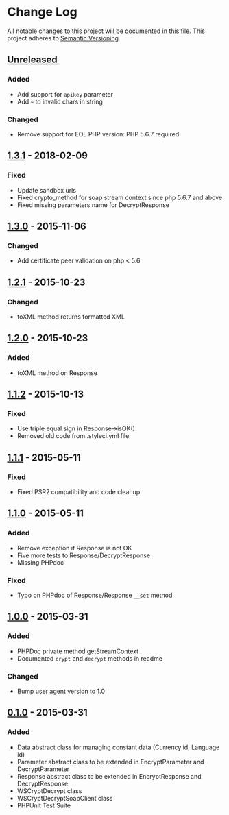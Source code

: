 # Change Log
All notable changes to this project will be documented in this file.
This project adheres to [Semantic Versioning](http://semver.org/).

## [Unreleased][unreleased]
### Added
- Add support for `apikey` parameter
- Add `~` to invalid chars in string

### Changed
- Remove support for EOL PHP version: PHP 5.6.7 required

## [1.3.1] - 2018-02-09
### Fixed
- Update sandbox urls
- Fixed crypto_method for soap stream context since php 5.6.7 and above
- Fixed missing parameters name for DecryptResponse

## [1.3.0] - 2015-11-06
### Changed
- Add certificate peer validation on php < 5.6

## [1.2.1] - 2015-10-23
### Changed
- toXML method returns formatted XML

## [1.2.0] - 2015-10-23
### Added
- toXML method on Response

## [1.1.2] - 2015-10-13
### Fixed
- Use triple equal sign in Response->isOK()
- Removed old code from .styleci.yml file

## [1.1.1] - 2015-05-11
### Fixed
- Fixed PSR2 compatibility and code cleanup

## [1.1.0] - 2015-05-11
### Added
- Remove exception if Response is not OK
- Five more tests to Response/DecryptResponse
- Missing PHPdoc

### Fixed
- Typo on PHPdoc of Response/Response `__set` method

## [1.0.0] - 2015-03-31
### Added
- PHPDoc private method getStreamContext
- Documented `crypt` and `decrypt` methods in readme

### Changed
- Bump user agent version to 1.0

## [0.1.0] - 2015-03-31
### Added
- Data abstract class for managing constant data (Currency id, Language id)
- Parameter abstract class to be extended in EncryptParameter and DecryptParameter
- Response abstract class to be extended in EncryptResponse and DecryptResponse
- WSCryptDecrypt class
- WSCryptDecryptSoapClient class
- PHPUnit Test Suite

[unreleased]: https://github.com/endelwar/GestPayWS/compare/v1.3.1...HEAD
[1.3.1]: https://github.com/endelwar/GestPayWS/compare/v1.3.0...v1.3.1
[1.3.0]: https://github.com/endelwar/GestPayWS/compare/v1.2.1...v1.3.0
[1.2.1]: https://github.com/endelwar/GestPayWS/compare/v1.2.0...v1.2.1
[1.2.0]: https://github.com/endelwar/GestPayWS/compare/v1.1.2...v1.2.0
[1.1.2]: https://github.com/endelwar/GestPayWS/compare/v1.1.1...v1.1.2
[1.1.1]: https://github.com/endelwar/GestPayWS/compare/v1.1.0...v1.1.1
[1.1.0]: https://github.com/endelwar/GestPayWS/compare/v1.0.0...v1.1.0
[1.0.0]: https://github.com/endelwar/GestPayWS/compare/v0.1.0...v1.0.0
[0.1.0]: https://github.com/endelwar/GestPayWS/compare/67d07c5c9c4d1873ba9620af25b91e0a53664d80...v0.1.0
